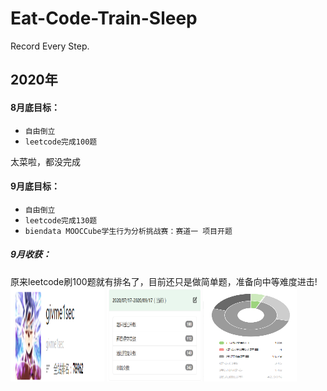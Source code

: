 # Eat-Code-Train-Sleep
Record Every Step.

## 2020年
#### 8月底目标：
* `自由倒立`
* `leetcode完成100题`

太菜啦，都没完成

#### 9月底目标：
* `自由倒立`
* `leetcode完成130题`
* `biendata MOOCCube学生行为分析挑战赛：赛道一 项目开题`
##### 9月收获：
原来leetcode刷100题就有排名了，目前还只是做简单题，准备向中等难度进击!
<img src="https://github.com/givme1sec/Eat-Code-Train-Sleep/blob/master/img/2020-09/rank.png" width="150" height="150" alt="图片加载失败"/>
<img src="https://github.com/givme1sec/Eat-Code-Train-Sleep/blob/master/img/2020-09/passed.png" width="150" height="150" alt="图片加载失败"/>
<img src="https://github.com/givme1sec/Eat-Code-Train-Sleep/blob/master/img/2020-09/process.png" width="150" height="150" alt="图片加载失败"/>
